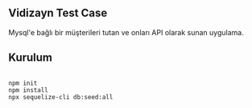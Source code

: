 ## Vidizayn Test Case

Mysql'e bağlı bir müşterileri tutan ve onları API olarak sunan uygulama.

## Kurulum

<div class="snippet-clipboard-content notranslate position-relative overflow-auto">
<pre class="notranslate" style="position: relative;">
<code>
npm init
npm install
npx sequelize-cli db:seed:all
</code>
</pre>
</div>
